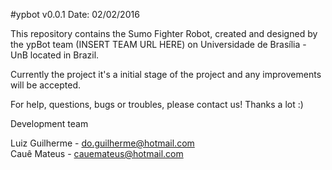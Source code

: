 #ypbot v0.0.1
Date: 02/02/2016

This repository contains the Sumo Fighter Robot, created and designed by the ypBot team (INSERT TEAM URL HERE) on Universidade de Brasília - UnB located in Brazil.

Currently the project it's a initial stage of the project and any improvements will be accepted.

For help, questions, bugs or troubles, please contact us!
Thanks a lot :)

 Development team
  
  Luiz Guilherme - do.guilherme@hotmail.com              
  Cauê Mateus - cauemateus@hotmail.com
